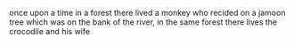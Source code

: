 once upon a time in a forest there lived a monkey who recided on a jamoon tree which was on the bank of the river,
in the same forest there lives the crocodile and his wife